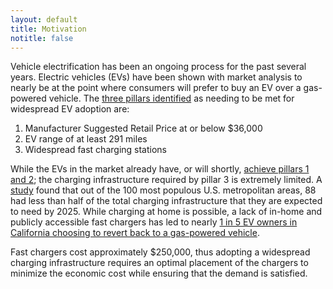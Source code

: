 ```yaml
---
layout: default
title: Motivation
notitle: false
---
```


Vehicle electrification has been an ongoing process for the past several years. Electric vehicles (EVs) have been shown with market analysis to nearly be at the point where consumers will prefer to buy an EV over a gas-powered vehicle. The [three pillars identified][1] as needing to be met for widespread EV adoption are:

1. Manufacturer Suggested Retail Price at or below $36,000
2. EV range of at least 291 miles
3. Widespread fast charging stations

While the EVs in the market already have, or will shortly, [achieve pillars 1 and 2][2]; the charging infrastructure required by pillar 3 is extremely limited. A [study][3] found that out of the 100 most populous U.S. metropolitan areas, 88 had less than half of the total charging infrastructure that they are expected to need by 2025. While charging at home is possible, a lack of in-home and publicly accessible fast chargers has led to nearly [1 in 5 EV owners in California choosing to revert back to a gas-powered vehicle][4].

Fast chargers cost approximately $250,000, thus adopting a widespread charging infrastructure requires an optimal placement of the chargers to minimize the economic cost while ensuring that the demand is satisfied.

[1]: https://www.castrol.com/content/dam/castrol/master-site/en/global/home/technology-and-innovation/electric-vehicle-adoption/accelerating_the_evolution_study.pdf
[2]: https://www.iea.org/reports/global-ev-outlook-2020
[3]: https://theicct.org/publications/charging-gap-US
[4]: https://www.businessinsider.in/1-in-5-electric-vehicle-owners-in-California-switched-back-to-gas-because-charging-their-cars-is-a-hassle-new-research-shows/articleshow/82332806.cms

